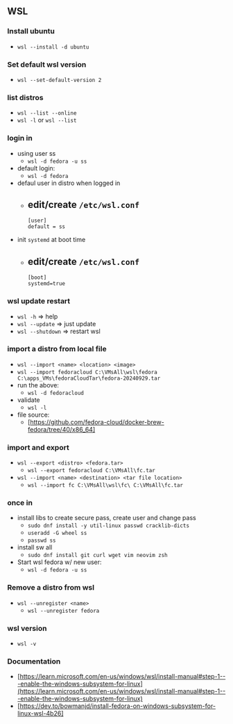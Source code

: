 ## WSL 

### Install ubuntu
- `wsl --install -d ubuntu`

### Set default wsl version
- `wsl --set-default-version 2`

### list distros
- `wsl --list --online`
- `wsl -l` or `wsl --list`

### login in
- using user ss
    - `wsl -d fedora -u ss`
- default login:
    - `wsl -d fedora`
- defaul user in distro when logged in
    - edit/create `/etc/wsl.conf`
        - 
        ```
        [user]
        default = ss
        ```
- init `systemd` at boot time
    - edit/create `/etc/wsl.conf`
        - 
        ```
        [boot]
        systemd=true
        ```

### wsl update restart
- `wsl -h` => help
- `wsl --update` => just update
- `wsl --shutdown` => restart wsl

### import a distro from local file
- `wsl --import <name> <location> <image>`
- `wsl --import fedoracloud C:\VMsAll\wsl\fedora C:\apps_VMs\fedoraCloudTar\fedora-20240929.tar`
- run the above:
    - `wsl -d fedoracloud`
- validate
    - `wsl -l`
- file source:
    - [https://github.com/fedora-cloud/docker-brew-fedora/tree/40/x86_64]

### import and export
- `wsl --export <distro> <fedora.tar>`
    - `wsl --export fedoracloud C:\VMsAll\fc.tar`
- `wsl --import <name> <destination> <tar file location>`
    - `wsl --import fc C:\VMsAll\wsl\fc\ C:\VMsAll\fc.tar`

### once in
- install libs to create secure pass, create user and change pass
    - `sudo dnf install -y util-linux passwd cracklib-dicts`
    - `useradd -G wheel ss`
    - `passwd ss`
- install sw all
    - `sudo dnf install git curl wget vim neovim zsh`
- Start wsl fedora w/ new user:
    - `wsl -d fedora -u ss`

### Remove a distro from wsl
- `wsl --unregister <name>`
    - `wsl --unregister fedora`

### wsl version
- `wsl -v`

### Documentation
- [https://learn.microsoft.com/en-us/windows/wsl/install-manual#step-1---enable-the-windows-subsystem-for-linux](https://learn.microsoft.com/en-us/windows/wsl/install-manual#step-1---enable-the-windows-subsystem-for-linux)
- [https://dev.to/bowmanjd/install-fedora-on-windows-subsystem-for-linux-wsl-4b26]

